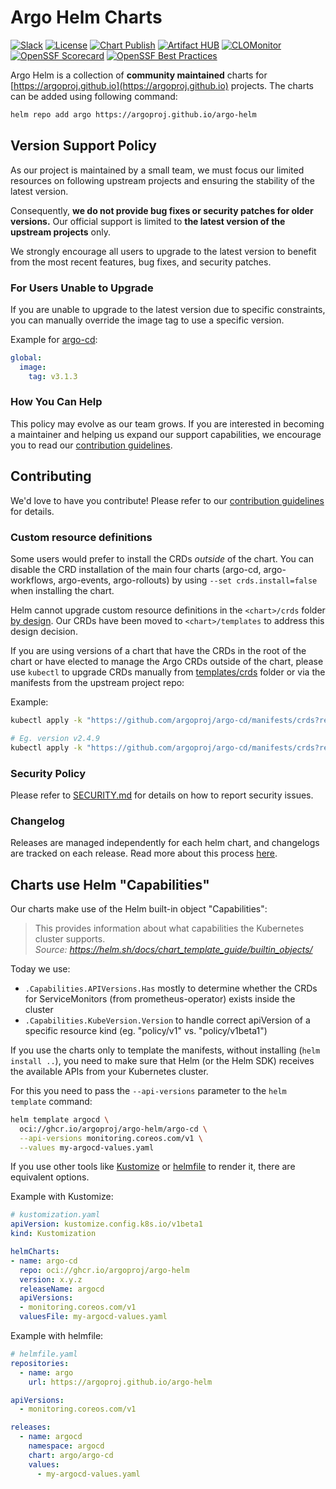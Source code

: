 # Argo Helm Charts

[![Slack](https://img.shields.io/badge/slack-%23argo--helm--charts-brightgreen.svg?logo=slack)](https://argoproj.github.io/community/join-slack)
[![License](https://img.shields.io/badge/License-Apache%202.0-blue.svg)](https://opensource.org/licenses/Apache-2.0)
[![Chart Publish](https://github.com/argoproj/argo-helm/actions/workflows/publish.yml/badge.svg?branch=main)](https://github.com/argoproj/argo-helm/actions/workflows/publish.yml)
[![Artifact HUB](https://img.shields.io/endpoint?url=https://artifacthub.io/badge/repository/argo)](https://artifacthub.io/packages/search?repo=argo)
[![CLOMonitor](https://img.shields.io/endpoint?url=https://clomonitor.io/api/projects/cncf/argo/badge)](https://clomonitor.io/projects/cncf/argo)
[![OpenSSF Scorecard](https://api.securityscorecards.dev/projects/github.com/argoproj/argo-helm/badge)](https://api.securityscorecards.dev/projects/github.com/argoproj/argo-helm)
[![OpenSSF Best Practices](https://www.bestpractices.dev/projects/7942/badge)](https://www.bestpractices.dev/projects/7942)

Argo Helm is a collection of **community maintained** charts for [https://argoproj.github.io](https://argoproj.github.io) projects. The charts can be added using following command:

```bash
helm repo add argo https://argoproj.github.io/argo-helm
```

## Version Support Policy
As our project is maintained by a small team, we must focus our limited resources on following upstream projects and ensuring the stability of the latest version.

Consequently, **we do not provide bug fixes or security patches for older versions.** Our official support is limited to **the latest version of the upstream projects** only.

We strongly encourage all users to upgrade to the latest version to benefit from the most recent features, bug fixes, and security patches.

### For Users Unable to Upgrade
If you are unable to upgrade to the latest version due to specific constraints, you can manually override the image tag to use a specific version.

Example for [argo-cd](https://github.com/argoproj/argo-helm/blob/15658c3c0aeaa2f8fc5ef77555c78e5ce2256e12/charts/argo-cd/values.yaml#L62):
```yaml
global:
  image:
    tag: v3.1.3
```

### How You Can Help
This policy may evolve as our team grows. If you are interested in becoming a maintainer and helping us expand our support capabilities, we encourage you to read our [contribution guidelines](CONTRIBUTING.md).

## Contributing

We'd love to have you contribute! Please refer to our [contribution guidelines](CONTRIBUTING.md) for details.

### Custom resource definitions

Some users would prefer to install the CRDs _outside_ of the chart. You can disable the CRD installation of the main four charts (argo-cd, argo-workflows, argo-events, argo-rollouts) by using `--set crds.install=false` when installing the chart.

Helm cannot upgrade custom resource definitions in the `<chart>/crds` folder [by design](https://helm.sh/docs/chart_best_practices/custom_resource_definitions/#some-caveats-and-explanations). Our CRDs have been moved to `<chart>/templates` to address this design decision.

If you are using versions of a chart that have the CRDs in the root of the chart or have elected to manage the Argo CRDs outside of the chart, please use `kubectl` to upgrade CRDs manually from [templates/crds](templates/crds/) folder or via the manifests from the upstream project repo:

Example:

```bash
kubectl apply -k "https://github.com/argoproj/argo-cd/manifests/crds?ref=<appVersion>"

# Eg. version v2.4.9
kubectl apply -k "https://github.com/argoproj/argo-cd/manifests/crds?ref=v2.4.9"
```

### Security Policy

Please refer to [SECURITY.md](SECURITY.md) for details on how to report security issues.

### Changelog

Releases are managed independently for each helm chart, and changelogs are tracked on each release. Read more about this process [here](https://github.com/argoproj/argo-helm/blob/main/CONTRIBUTING.md#changelog).

## Charts use Helm "Capabilities"

Our charts make use of the Helm built-in object "Capabilities":
> This provides information about what capabilities the Kubernetes cluster supports.  
> *Source: https://helm.sh/docs/chart_template_guide/builtin_objects/*

Today we use:

- `.Capabilities.APIVersions.Has` mostly to determine whether the CRDs for ServiceMonitors (from prometheus-operator) exists inside the cluster
- `.Capabilities.KubeVersion.Version` to handle correct apiVersion of a specific resource kind (eg. "policy/v1" vs. "policy/v1beta1")

If you use the charts only to template the manifests, without installing (`helm install ..`), you need to make sure that Helm (or the Helm SDK) receives the available APIs from your Kubernetes cluster.

For this you need to pass the `--api-versions` parameter to the `helm template` command:

```bash
helm template argocd \
  oci://ghcr.io/argoproj/argo-helm/argo-cd \
  --api-versions monitoring.coreos.com/v1 \
  --values my-argocd-values.yaml
```

If you use other tools like [Kustomize](https://kubectl.docs.kubernetes.io/references/kustomize/builtins/) or [helmfile](https://helmfile.readthedocs.io/en/latest/#configuration) to render it, there are equivalent options.

Example with Kustomize:

```yaml
# kustomization.yaml
apiVersion: kustomize.config.k8s.io/v1beta1
kind: Kustomization

helmCharts:
- name: argo-cd
  repo: oci://ghcr.io/argoproj/argo-helm
  version: x.y.z
  releaseName: argocd
  apiVersions:
  - monitoring.coreos.com/v1
  valuesFile: my-argocd-values.yaml
```

Example with helmfile:

```yaml
# helmfile.yaml
repositories:
  - name: argo
    url: https://argoproj.github.io/argo-helm

apiVersions:
  - monitoring.coreos.com/v1

releases:
  - name: argocd
    namespace: argocd
    chart: argo/argo-cd
    values:
      - my-argocd-values.yaml
```
